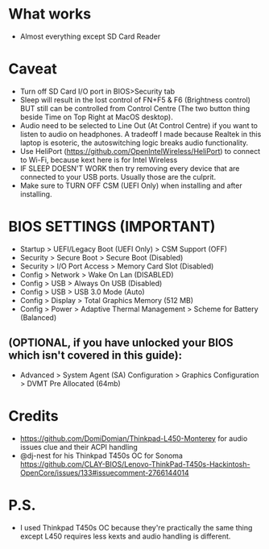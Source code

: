 # What works
- Almost everything except SD Card Reader
# Caveat
- Turn off SD Card I/O port in BIOS>Security tab
- Sleep will result in the lost control of FN+F5 & F6 (Brightness control) BUT still can be controlled from Control Centre (The two button thing beside Time on Top Right at MacOS desktop).
- Audio need to be selected to Line Out (At Control Centre) if you want to listen to audio on headphones. A tradeoff I made because Realtek in this laptop is esoteric, the autoswitching logic breaks audio functionality.
- Use HeliPort (https://github.com/OpenIntelWireless/HeliPort) to connect to Wi-Fi, because kext here is for Intel Wireless
- IF SLEEP DOESN'T WORK then try removing every device that are connected to your USB ports. Usually those are the culprit.
- Make sure to TURN OFF CSM (UEFI Only) when installing and after installing.
# BIOS SETTINGS (IMPORTANT)
- Startup > UEFI/Legacy Boot (UEFI Only) > CSM Support (OFF)
- Security > Secure Boot > Secure Boot (Disabled)
- Security > I/O Port Access > Memory Card Slot (Disabled)
- Config > Network > Wake On Lan (DISABLED)
- Config > USB > Always On USB (Disabled)
- Config > USB > USB 3.0 Mode (Auto)
- Config > Display > Total Graphics Memory (512 MB)
- Config > Power > Adaptive Thermal Management > Scheme for Battery (Balanced)
## (OPTIONAL, if you have unlocked your BIOS which isn't covered in this guide):
- Advanced > System Agent (SA) Configuration > Graphics Configuration > DVMT Pre Allocated (64mb)
# Credits
- https://github.com/DomiDomian/Thinkpad-L450-Monterey for audio issues clue and their ACPI handling
- @dj-nest for his Thinkpad T450s OC for Sonoma https://github.com/CLAY-BIOS/Lenovo-ThinkPad-T450s-Hackintosh-OpenCore/issues/133#issuecomment-2766144014
# P.S.
- I used Thinkpad T450s OC because they're practically the same thing except L450 requires less kexts and audio handling is different.
